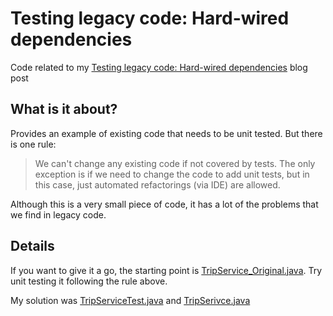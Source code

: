 Testing legacy code: Hard-wired dependencies
============================================

Code related to my [Testing legacy code: Hard-wired dependencies][1] blog post

What is it about?
-----------------

Provides an example of existing code that needs to be unit tested. But there is one rule:

> We can't change any existing code if not covered by tests. The only exception is if we need to change the code to add unit tests, but in this case, just automated refactorings (via IDE) are allowed. 

Although this is a very small piece of code, it has a lot of the problems that we find in legacy code. 

Details
-------

If you want to give it a go, the starting point is [TripService_Original.java][2]. Try unit testing it following the rule above.

My solution was [TripServiceTest.java][3] and [TripSerivce.java][4]

[1]: http://craftedsw.blogspot.com/2011/07/testing-legacy-hard-wired-dependencies.html "Testing legacy code: Hard-wired dependencies blog post"
[2]: https://github.com/sandromancuso/testing_legacy_code/blob/master/src/main/java/org/craftedsw/harddependencies/TripService_Original.java "TripService_Original.java"
[3]: https://github.com/sandromancuso/testing_legacy_code/blob/master/src/test/java/org/craftedsw/harddependencies/TripServiceTest.java "TripServiceTest.java"
[4]: https://github.com/sandromancuso/testing_legacy_code/blob/master/src/main/java/org/craftedsw/harddependencies/trip/TripService.java "TripService.java"
